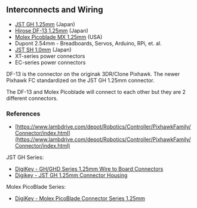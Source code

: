 
## Interconnects and Wiring

- [JST GH 1.25mm](http://www.jst-mfg.com/product/detail_e.php?series=105) (Japan)
- [Hirose DF-13 1.25mm](https://www.hirose.com/product/series/DF13?lang=en) (Japan)
- [Molex Picoblade MX 1.25mm](https://www.molex.com/molex/products/family/picoblade) (USA)
- Dupont 2.54mm - Breadboards, Servos, Arduino, RPi, et. al.
- [JST SH 1.0mm](http://www.jst-mfg.com/product/detail_e.php?series=231) (Japan)
- XT-series power connectors
- EC-series power connectors
 
DF-13 is the connector on the originak 3DR/Clone Pixhawk.  The newer Pixhawk FC standardized on the JST GH 1.25mm connector.  

The DF-13 and Molex Picoblade will connect to each other but they are 2 different connectors.

### References

- [https://www.lambdrive.com/depot/Robotics/Controller/PixhawkFamily/Connector/index.html](https://www.lambdrive.com/depot/Robotics/Controller/PixhawkFamily/Connector/index.html)

JST GH Series:
- [DigiKey - GH/GHD Series 1.25mm Wire to Board Connectors](https://www.digikey.com/en/ptm/j/jst-sales-america/ghghd-series-1-25mm-wire-to-board-connectors)
- [Digikey - JST GH 1.25mm Connector Housing](https://www.digikey.com/catalog/en/partgroup/gh-series/8397)

Molex PicoBlade Series:
- [DigiKey - Molex PicoBlade Connector Series 1.25mm](https://www.digikey.com/en/product-highlight/m/molex-connector/picoblade-connector-system)
